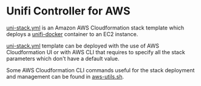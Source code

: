 # Unifi Controller for AWS

[uni-stack.yml](../blob/master/uni-stack.yml) is an Amazon AWS Cloudformation stack template which deploys a [unifi-docker](https://github.com/jacobalberty/unifi-docker) container to an EC2 instance.


[uni-stack.yml](../blob/master/uni-stack.yml) template can be deployed with the use of AWS Cloudformation UI or with AWS CLI that requires to specify all the stack parameters which don't have a default value.


Some AWS Cloudformation CLI commands useful for the stack deployment and management can be found in [aws-utils.sh](../blob/master/scripts/aws-utils.sh).
